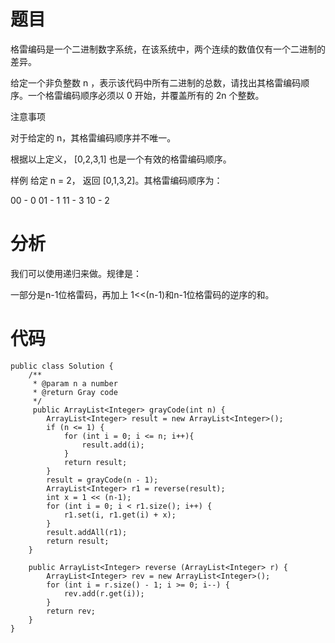 # 题目
格雷编码是一个二进制数字系统，在该系统中，两个连续的数值仅有一个二进制的差异。

给定一个非负整数 n ，表示该代码中所有二进制的总数，请找出其格雷编码顺序。一个格雷编码顺序必须以 0 开始，并覆盖所有的 2n 个整数。

 注意事项

对于给定的 n，其格雷编码顺序并不唯一。

根据以上定义， [0,2,3,1] 也是一个有效的格雷编码顺序。

样例
给定 n = 2， 返回 [0,1,3,2]。其格雷编码顺序为：

00 - 0
01 - 1
11 - 3
10 - 2

# 分析
我们可以使用递归来做。规律是：

一部分是n-1位格雷码，再加上 1<<(n-1)和n-1位格雷码的逆序的和。

# 代码
```
public class Solution {
    /**
     * @param n a number
     * @return Gray code
     */
     public ArrayList<Integer> grayCode(int n) {
        ArrayList<Integer> result = new ArrayList<Integer>();
        if (n <= 1) {
            for (int i = 0; i <= n; i++){
                result.add(i);
            }
            return result;
        }
        result = grayCode(n - 1);
        ArrayList<Integer> r1 = reverse(result);
        int x = 1 << (n-1);
        for (int i = 0; i < r1.size(); i++) {
            r1.set(i, r1.get(i) + x);
        }
        result.addAll(r1);
        return result;
    }
    
    public ArrayList<Integer> reverse (ArrayList<Integer> r) {
        ArrayList<Integer> rev = new ArrayList<Integer>();
        for (int i = r.size() - 1; i >= 0; i--) {
            rev.add(r.get(i));
        }
        return rev;
    }
}
```
